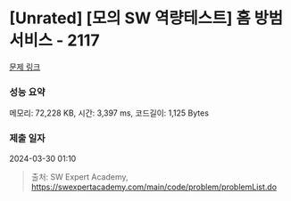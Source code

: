 # [Unrated] [모의 SW 역량테스트] 홈 방범 서비스 - 2117 

[문제 링크](https://swexpertacademy.com/main/code/problem/problemDetail.do?contestProbId=AV5V61LqAf8DFAWu) 

### 성능 요약

메모리: 72,228 KB, 시간: 3,397 ms, 코드길이: 1,125 Bytes

### 제출 일자

2024-03-30 01:10



> 출처: SW Expert Academy, https://swexpertacademy.com/main/code/problem/problemList.do